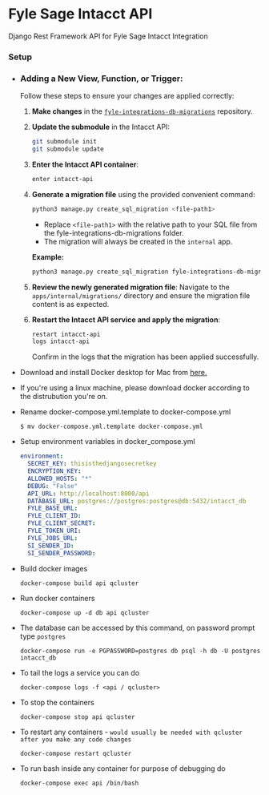 # Fyle Sage Intacct API
Django Rest Framework API for Fyle Sage Intacct Integration


### Setup

* ### Adding a New View, Function, or Trigger:
    Follow these steps to ensure your changes are applied correctly:

    1. **Make changes** in the [`fyle-integrations-db-migrations`](https://github.com/fylein/fyle-integrations-db-migrations) repository.
    2. **Update the submodule** in the Intacct API:
        ```bash
        git submodule init
        git submodule update
        ```
    3. **Enter the Intacct API container**:
        ```bash
        enter intacct-api
        ```
    4. **Generate a migration file** using the provided convenient command:
        ```bash
        python3 manage.py create_sql_migration <file-path1>
        ```
        - Replace `<file-path1>` with the relative path to your SQL file from the fyle-integrations-db-migrations folder.
        - The migration will always be created in the `internal` app.

        **Example:**
        ```bash
        python3 manage.py create_sql_migration fyle-integrations-db-migrations/Intacct/functions/re_export_expenses_Intacct.sql
        ```

    5. **Review the newly generated migration file**:
        Navigate to the `apps/internal/migrations/` directory and ensure the migration file content is as expected.

    6. **Restart the Intacct API service and apply the migration**:
        ```bash
        restart intacct-api
        logs intacct-api
        ```
        Confirm in the logs that the migration has been applied successfully.

* Download and install Docker desktop for Mac from [here.](https://www.docker.com/products/docker-desktop)

* If you're using a linux machine, please download docker according to the distrubution you're on.

* Rename docker-compose.yml.template to docker-compose.yml

    ```
    $ mv docker-compose.yml.template docker-compose.yml
    ```
  
* Setup environment variables in docker_compose.yml

    ```yaml
    environment: 
      SECRET_KEY: thisisthedjangosecretkey
      ENCRYPTION_KEY: 
      ALLOWED_HOSTS: "*"
      DEBUG: "False"
      API_URL: http://localhost:8000/api
      DATABASE_URL: postgres://postgres:postgres@db:5432/intacct_db
      FYLE_BASE_URL: 
      FYLE_CLIENT_ID: 
      FYLE_CLIENT_SECRET: 
      FYLE_TOKEN_URI: 
      FYLE_JOBS_URL: 
      SI_SENDER_ID: 
      SI_SENDER_PASSWORD: 
   ```
  
* Build docker images

    ```
    docker-compose build api qcluster
    ```

* Run docker containers

    ```
    docker-compose up -d db api qcluster
    ```

* The database can be accessed by this command, on password prompt type `postgres`

    ```
    docker-compose run -e PGPASSWORD=postgres db psql -h db -U postgres intacct_db
    ```

* To tail the logs a service you can do
    
    ```
    docker-compose logs -f <api / qcluster>
    ```

* To stop the containers

    ```
    docker-compose stop api qcluster
    ```

* To restart any containers - `would usually be needed with qcluster after you make any code changes`

    ```
    docker-compose restart qcluster
    ```

* To run bash inside any container for purpose of debugging do

    ```
    docker-compose exec api /bin/bash
    ```
